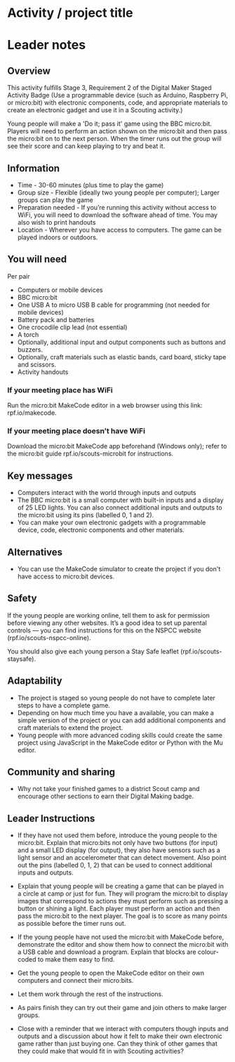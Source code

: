 # Activity / project title

# Leader notes

## Overview

This activity fulfills Stage 3, Requirement 2 of the Digital Maker Staged Activity Badge (Use a programmable device (such as Arduino, Raspberry Pi, or micro:bit) with electronic components, code, and appropriate materials to create an electronic gadget and use it in a Scouting activity.)

Young people will make a 'Do it; pass it' game using the BBC micro:bit. Players will need to perform an action shown on the micro:bit and then pass the micro:bit on to the next person. When the timer runs out the group will see their score and can keep playing to try and beat it. 

## Information 

+ Time - 30-60 minutes (plus time to play the game) 
+ Group size -  Flexible (ideally two young people per computer); Larger groups can play the game
+ Preparation needed - If you’re running this activity without access to WiFi, you will need to download the software
ahead of time. You may also wish to print handouts 
+ Location - Wherever you have access to computers. The game can be played indoors or outdoors.

## You will need

Per pair
+ Computers or mobile devices
+ BBC micro:bit
+ One USB A to micro USB B cable for programming (not needed for mobile devices)
+ Battery pack and batteries
+ One crocodile clip lead (not essential)
+ A torch
+ Optionally, additional input and output components such as buttons and buzzers.
+ Optionally, craft materials such as elastic bands, card board, sticky tape and scissors.
+ Activity handouts

### If your meeting place has WiFi

Run the micro:bit MakeCode editor in a web browser using this link: rpf.io/makecode.

### If your meeting place doesn’t have WiFi

Download the micro:bit MakeCode app beforehand (Windows only); refer to the micro:bit guide rpf.io/scouts-microbit for instructions.

## Key messages

+ Computers interact with the world through inputs and outputs
+ The BBC micro:bit is a small computer with built-in inputs and a display of 25 LED lights. You can also connect additional inputs and outputs to the micro:bit using its pins (labelled 0, 1 and 2).
+ You can make your own electronic gadgets with a programmable device, code, electronic components and other materials. 

## Alternatives

+ You can use the MakeCode simulator to create the project if you don't have access to micro:bit devices. 

## Safety

If the young people are working online, tell them to ask for permission before viewing any other websites. It’s a good idea to set up parental controls — you can find instructions for this on the NSPCC website (rpf.io/scouts-nspcc-online).

You should also give each young person a Stay Safe leaflet (rpf.io/scouts-staysafe).

## Adaptability

+ The project is staged so young people do not have to complete later steps to have a complete game. 
+ Depending on how much time you have a available, you can make a simple version of the project or you can add additional components and craft materials to extend the project.
+ Young people with more advanced coding skills could create the same project using JavaScript in the MakeCode editor or Python with the Mu editor.

## Community and sharing

+ Why not take your finished games to a district Scout camp and encourage other sections to earn their Digital Making badge.

## Leader Instructions

+ If they have not used them before, introduce the young people to the micro:bit. Explain that micro:bits not only have two buttons
(for input) and a small LED display (for output), they also have sensors such as a light sensor and an accelerometer that can detect movement. Also point out the pins (labelled 0, 1, 2) that can be used to connect additional inputs and outputs.

+ Explain that young people will be creating a game that can be played in a circle at camp or just for fun. They will program the micro:bit to display images that correspond to actions they must perform such as pressing a button or shining a light. Each player must perform an action and then pass the micro:bit to the next player. The goal is to score as many points as possible before the timer runs out. 

+ If the young people have not used the micro:bit with MakeCode before, demonstrate the editor and show them how to connect the micro:bit with a USB cable and download a program. Explain that blocks are colour-coded to make them easy to find.

+ Get the young people to open the MakeCode editor on their own computers and connect their micro:bits. 

+ Let them work through the rest of the instructions. 

+ As pairs finish they can try out their game and join others to make larger groups. 

+ Close with a reminder that we interact with computers though inputs and outputs and a discussion about how it felt to make their own electronic game rather than just buying one. Can they think of other games that they could make that would fit in with Scouting activities?
